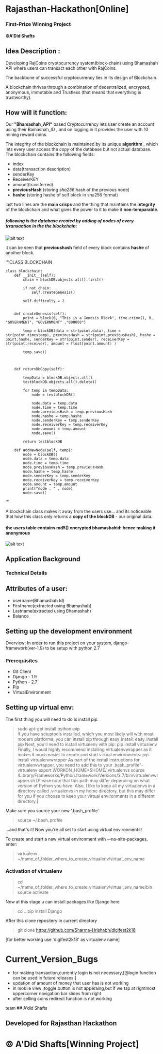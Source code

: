 # Rajasthan-Hackathon[Online]
### First-Prize Winning Project
#### ©A'Did Shafts

## Idea Description :
Developing RajCoins cryptocurrency system(block-chain) using Bhamashah API where users can transact each other with RajCoins. 

The backbone of successful cryptocurrency lies in its design of Blockchain.

A blockchain thrives through a combination of decentralized, encrypted, anonymous, immutable and Trustless (that means that everything is trustworthy).


## How will it function:
Our **"Bhamashah_API"** based Cryptocurrency lets user create an account using their Bamashah_ID , and on logging in it provides the user with 10 mining reward coins.

The integrity of the blockchain is maintained by its unique **algorithm** , which lets every user access the *copy* of the database but not actual database.
The blockchain contains the following fields:
- index
- data(transaction description)
- senderKey
- ReceiverKEY
- amount(transferred)
- **previousHash**       (storing *sha256* hash of the previous node)
- **hashe**       (storing hashe of self block in sha256 format)


last two lines are the **main crisps** and the thing that maintains the **integrity** of the blockchain and what gives the power to it to make it **non-temparable**.

##### following is the database created by adding of nodes of every trransaction in the the blockchain:

![alt text](https://github.com/Sharma-Hrishabh/digifest2k18/blob/master/dbsnap.jpeg)

it can be seen that **previoushash** field of every block contains **hashe** of another block.

'''CLASS BLOCKCHAIN

    class blockchain:
	    def __init__(self):
		    chain = blockDB.objects.all().first()

		    if not chain:
			    self.createGenesis()

    		self.difficulty = 2
    
    
    	def createGenesis(self):
    		point = block(0, "This is a Genesis Block", time.ctime(), 0, "GOVERNMENT", "GOVERNMENT" ,"000000")
    
    		temp = blockDB(data = str(point.data), time = str(point.timestamp), previousHash = str(point.previousHash), hashe = point.hashe, senderKey = str(point.sender), receiverKey = str(point.receiver), amount = float(point.amount) )
    		
    		temp.save()
    	
    
    	
    	def returnDbCopy(self):
    		
    		tempData = blockDB.objects.all()
    		testblockDB.objects.all().delete()
    		
    		for temp in tempData:
    			node = testblockDB()
    			
    			node.data = temp.data
    			node.time = temp.time
    			node.previousHash = temp.previousHash
    			node.hashe = temp.hashe
    			node.senderKey = temp.senderKey
    			node.receiverKey = temp.receiverKey
    			node.amount = temp.amount
    			node.save()
    		
    		return testblockDB
    		
    	def addNewNode(self, temp):
    		node = blockDB()
    		node.data = temp.data
    		node.time = temp.time
    		node.previousHash = temp.previousHash
    		node.hashe = temp.hashe
    		node.senderKey = temp.senderKey
    		node.receiverKey = temp.receiverKey
    		node.amount = temp.amount
    		print("node : " , node)
    		node.save()


'''

A blockchain class makes it away from the users use... and its noticeable that how this class only returns a **copy of the blockDB** - our original data.


#### the users table contains md5() encrypted bhamashahid: hence making it anonymous
![alt text](https://github.com/Sharma-Hrishabh/digifest2k18/blob/master/1.png)


## Application Background
### Technical Details
## Attributes of a user:
- username(Bhamashah Id)
- Firstname(extracted using Bhamashah)
- Lastname(extracted using Bhamashah)
- Balance

## Setting up the development environment

Overview:
In order to run this project on your system, django-framework(ver-1.9) to be setup with python 2.7 

### Prerequisites
- Git Client
- Django - 1.9
- Python - 2.7
- Pip
- VirtualEnvironment

## Setting up virtual env:
The first thing you will need to do is install pip.
>sudo apt-get install python-pip    
If you have setuptools installed, which you most likely will with most modern platforms, you can install pip through easy_install:
>easy_install pip
Next, you'll need to install virtualenv with pip:
>pip install virtualenv
Finally, I would highly recommend installing virtualenvwrapper as it makes it much easier to create and start virtual environments:
>pip install virtualenvwrapper
As part of the install instructions for virtualenvwrapper, you need to add this to your .bash_profile"-
virtualenv
>export WORKON_HOME=$HOME/.virtualenvs
>source /Library/Frameworks/Python.framework/Versions/2.7/bin/virtualenvwrapper.sh
[Please note that this path may differ depending on what version of Python you have. 
Also, I like to keep all my virtualenvs in a directory called .virtualenvs in my home directory, 
but this may differ for you if you choose to keep your virtual environments in a different directory.]

Make sure you source your new '.bash_profile'

>source ~/.bash_profile

...and that's it! Now you're all set to start using virtual environments!

To create and start a new virtual environment with --no-site-packages, enter:
>virtualenv ~/name_of_folder_where_to_create_virtualenv/virtual_env_name

### Activation of virtualenv
>cd ~/name_of_folder_where_to_create_virtualenv/virtual_env_name/bin
>source activate


Now at this stage u can install packages like Django here

>cd ..
>pip install Django

After this clone repositery in current directory
>git clone https://github.com/Sharma-Hrishabh/digifest2k18

[for better working use 'digifest2k18' as virtualenv name]



# Current_Version_Bugs
- for making transaction,currently login is not necessary,[@login function can be used in future releases ]
- updation of amount of money that user has is not working
- in mobile view ,toggle button is not apperaing,but if we tap at rightmost uppercorner navigation bar slides from right
- after selling coins redirect function is not working





team ## A'did Shafts


## Developed for Rajasthan Hackathon
# © A'Did Shafts[Winning Project]


